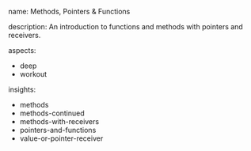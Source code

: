 name: Methods, Pointers & Functions

description: An introduction to functions and methods with pointers and receivers.

aspects:
  - deep
  - workout

insights:
  - methods
  - methods-continued
  - methods-with-receivers
  - pointers-and-functions
  - value-or-pointer-receiver